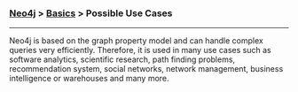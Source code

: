 

### [Neo4j](../Neo4j.md) > [Basics](Basics) > Possible Use Cases
___


Neo4j is based on the graph property model and can handle complex queries very efficiently. Therefore, it is used in many use cases such as software analytics, scientific research, path finding problems, recommendation system, social networks, network management, business intelligence or warehouses and many more. 



